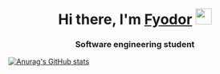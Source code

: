 <h1 align="center">Hi there, I'm <a href="https://t.me/glamostoffer" target="_blank">Fyodor</a> 
<img src="https://github.com/blackcater/blackcater/raw/main/images/Hi.gif" height="32"/></h1>
<h3 align="center">Software engineering student</h3>

[![Anurag's GitHub stats](https://github-readme-stats.vercel.app/api?username=glamostoffer)](https://github.com/anuraghazra/github-readme-stats)
